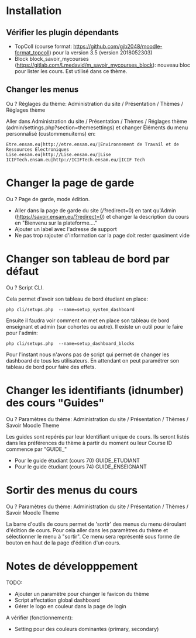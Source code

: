 # Installation

## Vérifier les plugin dépendants

- TopColl (course format: https://github.com/gjb2048/moodle-format_topcoll)
pour la version 3.5 (version 2018052303)
- Block block_savoir_mycourses (https://gitlab.com/Lmedavid/m_savoir_mycourses_block): nouveau bloc pour lister les cours. Est utilisé dans ce thème.

## Changer les menus
Ou ? Réglages du thème: Administration du site / Présentation / Thèmes / Réglages thème

Aller dans Administration du site / Présentation / Thèmes / Réglages thème (admin/settings.php?section=themesettings)
et changer Éléments du menu personnalisé (custommenuitems) en:

    Etre.ensam.eu|http://etre.ensam.eu/|Environnement de Travail et de Ressources Électroniques
    Lise.ensam.eu|http://Lise.ensam.eu/|Lise
    ICIFTech.ensam.eu|http://ICIFTech.ensam.eu/|ICIF Tech

# Changer la page de garde

Ou ? Page de garde, mode édition.

 - Aller dans la page de garde du site (<url>/?redirect=0) en tant qu'Admin (https://savoir.ensam.eu/?redirect=0)
et changer la description du cours en "Bienvenu sur la plateforme...."
 - Ajouter un label avec l'adresse de support
 - Ne pas trop rajouter d'information car la page doit rester quasiment vide

# Changer son tableau de bord par défaut
Ou ? Script CLI.

Cela permet d'avoir son tableau de bord étudiant en place:

    php cli/setups.php  --name=setup_system_dashboard

Ensuite il faudra voir comment on met en place son tableau de bord enseignant et admin (sur cohortes ou autre).
Il existe un outil pour le faire pour l'admin:

    php cli/setups.php  --name=setup_dashboard_blocks
    
Pour l'instant nous n'avons pas de script qui permet de changer les dashboard de tous les utilisateurs.
En attendant on peut paramétrer son tableau de bord pour faire des effets.

# Changer les identifiants (idnumber) des cours "Guides"

Ou ? Paramètres du thème: Administration du site / Présentation / Thèmes / Savoir Moodle Theme

Les guides sont repérés par leur Identifiant unique de cours. Ils seront listés dans les préférences du thème à partir du moment ou
leur Course ID commence par "GUIDE_"

- Pour le guide étudiant (cours 70) GUIDE_ETUDIANT
- Pour le guide étudiant (cours 74) GUIDE_ENSEIGNANT


# Sortir des menus du cours

Ou ? Paramètres du thème: Administration du site / Présentation / Thèmes / Savoir Moodle Theme

La barre d'outils de cours permet de 'sortir' des menus du menu déroulant d'édition de cours.
Pour cela aller dans les paramètres du thème et sélectionner le menu à "sortir".
Ce menu sera représenté sous forme de bouton en haut de la page d'édition d'un cours.
 
# Notes de développpement

TODO:
- Ajouter un paramètre pour changer le favicon du thème
- Script affectation global dashboard
- Gérer le logo en couleur dans la page de login

A vérifier (fonctionnement):
- Setting pour des couleurs dominantes (primary, secondary)



